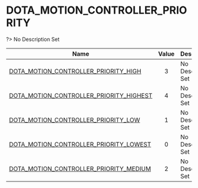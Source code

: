 # DOTA_MOTION_CONTROLLER_PRIORITY
?> No Description Set

Name|Value|Description|Client
--|:--:|--|:--:
[DOTA_MOTION_CONTROLLER_PRIORITY_HIGH](Constants/DOTA_MOTION_CONTROLLER_PRIORITY/DOTA_MOTION_CONTROLLER_PRIORITY_HIGH)|3|No Description Set|✖
[DOTA_MOTION_CONTROLLER_PRIORITY_HIGHEST](Constants/DOTA_MOTION_CONTROLLER_PRIORITY/DOTA_MOTION_CONTROLLER_PRIORITY_HIGHEST)|4|No Description Set|✖
[DOTA_MOTION_CONTROLLER_PRIORITY_LOW](Constants/DOTA_MOTION_CONTROLLER_PRIORITY/DOTA_MOTION_CONTROLLER_PRIORITY_LOW)|1|No Description Set|✖
[DOTA_MOTION_CONTROLLER_PRIORITY_LOWEST](Constants/DOTA_MOTION_CONTROLLER_PRIORITY/DOTA_MOTION_CONTROLLER_PRIORITY_LOWEST)|0|No Description Set|✖
[DOTA_MOTION_CONTROLLER_PRIORITY_MEDIUM](Constants/DOTA_MOTION_CONTROLLER_PRIORITY/DOTA_MOTION_CONTROLLER_PRIORITY_MEDIUM)|2|No Description Set|✖
